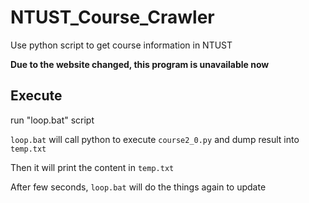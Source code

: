# NTUST_Course_Crawler
Use python script to get course information in NTUST

**Due to the website changed, this program is unavailable now**

## Execute
run "loop.bat" script

<code>loop.bat</code> will call python to execute <code>course2_0.py</code> and dump result into <code>temp.txt</code>

Then it will print the content in <code>temp.txt</code>

After few seconds, <code>loop.bat</code> will do the things again to update
